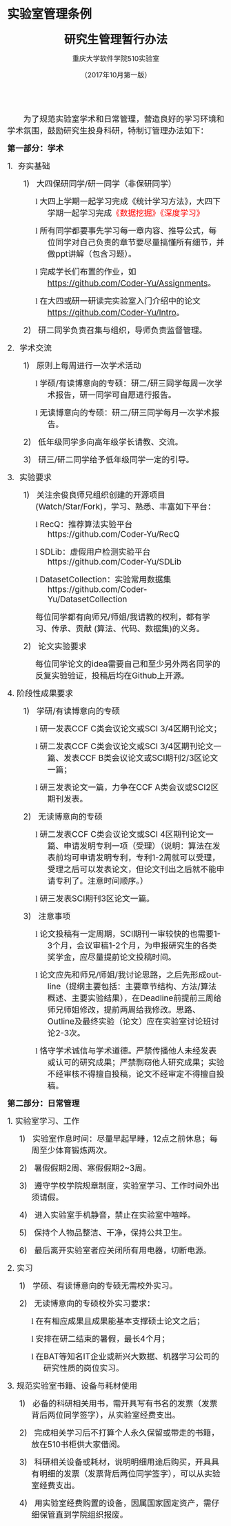 # 实验室管理条例

<html>

<head>
<meta http-equiv=Content-Type content="text/html; charset=gb2312">

</head>

<body lang=ZH-CN link="#0563C1" vlink="#954F72" style='text-justify-trim:punctuation'>

<div class=WordSection1 style='layout-grid:15.6pt'>

<p class=MsoNormal align=center style='text-align:center'><b><span
style='font-size:20.0pt;font-family:黑体'>研究生管理暂行办法</span></b></p>

<p class=MsoNormal align=center style='text-align:center'><span
style='font-size:12.0pt;font-family:宋体'>重庆大学软件学院</span><span lang=EN-US
style='font-size:12.0pt'>510</span><span style='font-size:12.0pt;font-family:
宋体'>实验室</span></p>

<p class=MsoNormal align=center style='text-align:center'><span
style='font-size:12.0pt;font-family:宋体'>（</span><span lang=EN-US
style='font-size:12.0pt'>2017</span><span style='font-size:12.0pt;font-family:
宋体'>年</span><span lang=EN-US style='font-size:12.0pt'>10</span><span
style='font-size:12.0pt;font-family:宋体'>月第一版）</span></p>

<p class=MsoNormal><span lang=EN-US>&nbsp;</span></p>

<p class=MsoNormal><span lang=EN-US>&nbsp;</span></p>

<p class=MsoNormal style='text-indent:28.0pt'><span style='font-size:14.0pt;
font-family:宋体'>为了规范实验室学术和日常管理，营造良好的学习环境和学术氛围，鼓励研究生投身科研，特制订管理办法如下：</span></p>

<p class=MsoNormal><b><span style='font-size:14.0pt;font-family:宋体'>第一部分：学术</span></b></p>

<p class=MsoListParagraph style='margin-left:18.0pt;text-indent:-18.0pt'><span
lang=EN-US style='font-size:14.0pt'>1.<span style='font:7.0pt "Times New Roman"'>&nbsp;&nbsp;&nbsp;&nbsp;
</span></span><span style='font-size:14.0pt;font-family:宋体'>夯实基础</span></p>

<p class=MsoListParagraph style='margin-left:49.0pt;text-indent:-21.0pt'><span
lang=EN-US style='font-size:14.0pt'>1)<span style='font:7.0pt "Times New Roman"'>&nbsp;&nbsp;&nbsp;&nbsp;&nbsp;&nbsp;
</span></span><span style='font-size:14.0pt;font-family:宋体'>大四保研同学</span><span
lang=EN-US style='font-size:14.0pt'>/</span><span style='font-size:14.0pt;
font-family:宋体'>研一同学（非保研同学）</span></p>

<p class=MsoListParagraph style='margin-left:70.0pt;text-indent:-21.0pt'><span
lang=EN-US style='font-size:14.0pt;font-family:Wingdings'>l<span
style='font:7.0pt "Times New Roman"'>&nbsp; </span></span><span
style='font-size:14.0pt;font-family:宋体'>大四上学期一起学习完成《统计学习方法》，大四下学期一起学习完成<span
style='color:red'>《数据挖掘》《深度学习》</span></span></p>

<p class=MsoListParagraph style='margin-left:70.0pt;text-indent:-21.0pt'><span
lang=EN-US style='font-size:14.0pt;font-family:Wingdings'>l<span
style='font:7.0pt "Times New Roman"'>&nbsp; </span></span><span
style='font-size:14.0pt;font-family:宋体'>所有同学都要事先学习每一章内容、推导公式，每位同学对自己负责的章节要尽量搞懂所有细节，并做</span><span
lang=EN-US style='font-size:14.0pt'>ppt</span><span style='font-size:14.0pt;
font-family:宋体'>讲解（包含习题）。</span></p>

<p class=MsoListParagraph style='margin-left:70.0pt;text-indent:-21.0pt'><span
lang=EN-US style='font-size:14.0pt;font-family:Wingdings'>l<span
style='font:7.0pt "Times New Roman"'>&nbsp; </span></span><span
style='font-size:14.0pt;font-family:宋体'>完成学长们布置的作业，如</span><span lang=EN-US><a
href="https://github.com/Coder-Yu/Assignments"><span style='font-size:14.0pt'>https://github.com/Coder-Yu/Assignments</span></a></span><span
style='font-size:14.0pt;font-family:宋体'>。</span></p>

<p class=MsoListParagraph style='margin-left:70.0pt;text-indent:-21.0pt'><span
lang=EN-US style='font-size:14.0pt;font-family:Wingdings'>l<span
style='font:7.0pt "Times New Roman"'>&nbsp; </span></span><span
style='font-size:14.0pt;font-family:宋体'>在大四或研一研读完实验室入门介绍中的论文</span><span
lang=EN-US><a href="https://github.com/Coder-Yu/Intro"><span style='font-size:
14.0pt'>https://github.com/Coder-Yu/Intro</span></a></span><span
style='font-size:14.0pt;font-family:宋体'>。</span></p>

<p class=MsoListParagraph style='margin-left:49.0pt;text-indent:-21.0pt'><span
lang=EN-US style='font-size:14.0pt'>2)<span style='font:7.0pt "Times New Roman"'>&nbsp;&nbsp;&nbsp;&nbsp;&nbsp;&nbsp;
</span></span><span style='font-size:14.0pt;font-family:宋体'>研二同学负责召集与组织，导师负责监督管理。</span></p>

<p class=MsoListParagraph style='margin-left:18.0pt;text-indent:-18.0pt'><span
lang=EN-US style='font-size:14.0pt'>2.<span style='font:7.0pt "Times New Roman"'>&nbsp;&nbsp;&nbsp;&nbsp;
</span></span><span style='font-size:14.0pt;font-family:宋体'>学术交流</span></p>

<p class=MsoListParagraph style='margin-left:49.0pt;text-indent:-21.0pt'><span
lang=EN-US style='font-size:14.0pt'>1)<span style='font:7.0pt "Times New Roman"'>&nbsp;&nbsp;&nbsp;&nbsp;&nbsp;&nbsp;
</span></span><span style='font-size:14.0pt;font-family:宋体'>原则上每周进行一次学术活动</span></p>

<p class=MsoListParagraph style='margin-left:70.0pt;text-indent:-21.0pt'><span
lang=EN-US style='font-size:14.0pt;font-family:Wingdings'>l<span
style='font:7.0pt "Times New Roman"'>&nbsp; </span></span><span
style='font-size:14.0pt;font-family:宋体'>学硕</span><span lang=EN-US
style='font-size:14.0pt'>/</span><span style='font-size:14.0pt;font-family:
宋体'>有读博意向的专硕：研二</span><span lang=EN-US style='font-size:14.0pt'>/</span><span
style='font-size:14.0pt;font-family:宋体'>研三同学每周一次学术报告，研一同学可自愿进行报告。</span></p>

<p class=MsoListParagraph style='margin-left:70.0pt;text-indent:-21.0pt'><span
lang=EN-US style='font-size:14.0pt;font-family:Wingdings'>l<span
style='font:7.0pt "Times New Roman"'>&nbsp; </span></span><span
style='font-size:14.0pt;font-family:宋体'>无读博意向的专硕：研二</span><span lang=EN-US
style='font-size:14.0pt'>/</span><span style='font-size:14.0pt;font-family:
宋体'>研三同学每月一次学术报告。</span></p>

<p class=MsoListParagraph style='margin-left:49.0pt;text-indent:-21.0pt'><span
lang=EN-US style='font-size:14.0pt'>2)<span style='font:7.0pt "Times New Roman"'>&nbsp;&nbsp;&nbsp;&nbsp;&nbsp;&nbsp;
</span></span><span style='font-size:14.0pt;font-family:宋体'>低年级同学多向高年级学长请教、交流。</span></p>

<p class=MsoListParagraph style='margin-left:49.0pt;text-indent:-21.0pt'><span
lang=EN-US style='font-size:14.0pt'>3)<span style='font:7.0pt "Times New Roman"'>&nbsp;&nbsp;&nbsp;&nbsp;&nbsp;&nbsp;
</span></span><span style='font-size:14.0pt;font-family:宋体'>研三</span><span
lang=EN-US style='font-size:14.0pt'>/</span><span style='font-size:14.0pt;
font-family:宋体'>研二同学给予低年级同学一定的引导。</span></p>

<p class=MsoListParagraph style='margin-left:18.0pt;text-indent:-18.0pt'><span
lang=EN-US style='font-size:14.0pt'>3.<span style='font:7.0pt "Times New Roman"'>&nbsp;&nbsp;&nbsp;&nbsp;
</span></span><span style='font-size:14.0pt;font-family:宋体'>实验要求</span></p>

<p class=MsoListParagraph style='margin-left:49.0pt;text-indent:-21.0pt'><span
lang=EN-US style='font-size:14.0pt'>1)<span style='font:7.0pt "Times New Roman"'>&nbsp;&nbsp;&nbsp;&nbsp;&nbsp;&nbsp;
</span></span><span style='font-size:14.0pt;font-family:宋体'>关注余俊良师兄组织创建的开源项目</span><span
lang=EN-US style='font-size:14.0pt'>(Watch/Star/Fork)</span><span
style='font-size:14.0pt;font-family:宋体'>，学习、熟悉、丰富如下平台：</span></p>

<p class=MsoListParagraph style='margin-left:70.05pt;text-indent:-21.0pt'><span
lang=EN-US style='font-size:14.0pt;font-family:Wingdings'>l<span
style='font:7.0pt "Times New Roman"'>&nbsp; </span></span><span lang=EN-US
style='font-size:14.0pt'>RecQ</span><span style='font-size:14.0pt;font-family:
宋体'>：推荐算法实验平台</span><span lang=EN-US style='font-size:14.0pt'>https://github.com/Coder-Yu/RecQ</span></p>

<p class=MsoListParagraph style='margin-left:70.05pt;text-indent:-21.0pt'><span
lang=EN-US style='font-size:14.0pt;font-family:Wingdings'>l<span
style='font:7.0pt "Times New Roman"'>&nbsp; </span></span><span lang=EN-US
style='font-size:14.0pt'>SDLib</span><span style='font-size:14.0pt;font-family:
宋体'>：虚假用户检测实验平台</span><span lang=EN-US style='font-size:14.0pt'>https://github.com/Coder-Yu/SDLib</span></p>

<p class=MsoListParagraph align=left style='margin-left:70.05pt;text-align:
left;text-indent:-21.0pt'><span lang=EN-US style='font-size:14.0pt;font-family:
Wingdings'>l<span style='font:7.0pt "Times New Roman"'>&nbsp; </span></span><span
lang=EN-US style='font-size:14.0pt'>DatasetCollection</span><span
style='font-size:14.0pt;font-family:宋体'>：实验常用数据集</span><span lang=EN-US
style='font-size:14.0pt'>https://github.com/Coder-Yu/DatasetCollection</span></p>

<p class=MsoNormal style='margin-left:49.05pt'><span style='font-size:14.0pt;
font-family:宋体'>每位同学都有向师兄</span><span lang=EN-US style='font-size:14.0pt'>/</span><span
style='font-size:14.0pt;font-family:宋体'>师姐</span><span lang=EN-US
style='font-size:14.0pt'>/</span><span style='font-size:14.0pt;font-family:
宋体'>我请教的权利，都有学习、传承、贡献</span><span lang=EN-US style='font-size:14.0pt'> (</span><span
style='font-size:14.0pt;font-family:宋体'>算法、代码、数据集</span><span lang=EN-US
style='font-size:14.0pt'>)</span><span style='font-size:14.0pt;font-family:
宋体'>的义务。</span><span lang=EN-US style='font-size:14.0pt'>&nbsp;&nbsp;&nbsp;&nbsp; </span></p>

<p class=MsoListParagraph style='margin-left:49.0pt;text-indent:-21.0pt'><span
lang=EN-US style='font-size:14.0pt'>2)<span style='font:7.0pt "Times New Roman"'>&nbsp;&nbsp;&nbsp;&nbsp;&nbsp;&nbsp;
</span></span><span style='font-size:14.0pt;font-family:宋体'>论文实验要求</span></p>

<p class=MsoListParagraph style='margin-left:49.0pt;text-indent:0cm'><span
style='font-size:14.0pt;font-family:宋体'>每位同学论文的</span><span lang=EN-US
style='font-size:14.0pt'>idea</span><span style='font-size:14.0pt;font-family:
宋体'>需要自己和至少另外两名同学的反复实验验证，投稿后均在</span><span lang=EN-US style='font-size:14.0pt'>Github</span><span
style='font-size:14.0pt;font-family:宋体'>上开源。</span></p>

<p class=MsoNormal><span lang=EN-US style='font-size:14.0pt'>4. </span><span
style='font-size:14.0pt;font-family:宋体'>阶段性成果要求</span></p>

<p class=MsoListParagraph style='margin-left:49.0pt;text-indent:-21.0pt'><span
lang=EN-US style='font-size:14.0pt'>1)<span style='font:7.0pt "Times New Roman"'>&nbsp;&nbsp;&nbsp;&nbsp;&nbsp;&nbsp;
</span></span><span style='font-size:14.0pt;font-family:宋体'>学研</span><span
lang=EN-US style='font-size:14.0pt'>/</span><span style='font-size:14.0pt;
font-family:宋体'>有读博意向的专硕</span></p>

<p class=MsoListParagraph style='margin-left:70.0pt;text-indent:-21.0pt'><span
lang=EN-US style='font-size:14.0pt;font-family:Wingdings'>l<span
style='font:7.0pt "Times New Roman"'>&nbsp; </span></span><span
style='font-size:14.0pt;font-family:宋体'>研一发表</span><span lang=EN-US
style='font-size:14.0pt'>CCF C</span><span style='font-size:14.0pt;font-family:
宋体'>类会议论文或</span><span lang=EN-US style='font-size:14.0pt'>SCI 3/4</span><span
style='font-size:14.0pt;font-family:宋体'>区期刊论文；</span></p>

<p class=MsoListParagraph style='margin-left:70.0pt;text-indent:-21.0pt'><span
lang=EN-US style='font-size:14.0pt;font-family:Wingdings'>l<span
style='font:7.0pt "Times New Roman"'>&nbsp; </span></span><span
style='font-size:14.0pt;font-family:宋体'>研二发表</span><span lang=EN-US
style='font-size:14.0pt'>CCF C</span><span style='font-size:14.0pt;font-family:
宋体'>类会议论文或</span><span lang=EN-US style='font-size:14.0pt'>SCI 3/4</span><span
style='font-size:14.0pt;font-family:宋体'>区期刊论文一篇、发表</span><span lang=EN-US
style='font-size:14.0pt'>CCF B</span><span style='font-size:14.0pt;font-family:
宋体'>类会议论文或</span><span lang=EN-US style='font-size:14.0pt'>SCI</span><span
style='font-size:14.0pt;font-family:宋体'>期刊</span><span lang=EN-US
style='font-size:14.0pt'>2/3</span><span style='font-size:14.0pt;font-family:
宋体'>区论文一篇；</span></p>

<p class=MsoListParagraph style='margin-left:70.0pt;text-indent:-21.0pt'><span
lang=EN-US style='font-size:14.0pt;font-family:Wingdings'>l<span
style='font:7.0pt "Times New Roman"'>&nbsp; </span></span><span
style='font-size:14.0pt;font-family:宋体'>研三发表论文一篇，力争在</span><span lang=EN-US
style='font-size:14.0pt'>CCF A</span><span style='font-size:14.0pt;font-family:
宋体'>类会议或</span><span lang=EN-US style='font-size:14.0pt'>SCI2</span><span
style='font-size:14.0pt;font-family:宋体'>区期刊发表。</span></p>

<p class=MsoListParagraph style='margin-left:49.0pt;text-indent:-21.0pt'><span
lang=EN-US style='font-size:14.0pt'>2)<span style='font:7.0pt "Times New Roman"'>&nbsp;&nbsp;&nbsp;&nbsp;&nbsp;&nbsp;
</span></span><span style='font-size:14.0pt;font-family:宋体'>无读博意向的专硕</span></p>

<p class=MsoListParagraph style='margin-left:70.0pt;text-indent:-21.0pt'><span
lang=EN-US style='font-size:14.0pt;font-family:Wingdings'>l<span
style='font:7.0pt "Times New Roman"'>&nbsp; </span></span><span
style='font-size:14.0pt;font-family:宋体'>研二发表</span><span lang=EN-US
style='font-size:14.0pt'>CCF C</span><span style='font-size:14.0pt;font-family:
宋体'>类会议论文或</span><span lang=EN-US style='font-size:14.0pt'>SCI 4</span><span
style='font-size:14.0pt;font-family:宋体'>区期刊论文一篇、申请发明专利一项（受理）（说明：算法在发表前均可申请发明专利，专利</span><span
lang=EN-US style='font-size:14.0pt'>1-2</span><span style='font-size:14.0pt;
font-family:宋体'>周就可以受理，受理之后可以发表论文，但论文刊出之后就不能申请专利了。注意时间顺序。）</span></p>

<p class=MsoListParagraph style='margin-left:70.0pt;text-indent:-21.0pt'><span
lang=EN-US style='font-size:14.0pt;font-family:Wingdings'>l<span
style='font:7.0pt "Times New Roman"'>&nbsp; </span></span><span
style='font-size:14.0pt;font-family:宋体'>研三发表</span><span lang=EN-US
style='font-size:14.0pt'>SCI</span><span style='font-size:14.0pt;font-family:
宋体'>期刊</span><span lang=EN-US style='font-size:14.0pt'>3</span><span
style='font-size:14.0pt;font-family:宋体'>区论文一篇。</span></p>

<p class=MsoListParagraph style='margin-left:49.0pt;text-indent:-21.0pt'><span
lang=EN-US style='font-size:14.0pt'>3)<span style='font:7.0pt "Times New Roman"'>&nbsp;&nbsp;&nbsp;&nbsp;&nbsp;&nbsp;
</span></span><span style='font-size:14.0pt;font-family:宋体'>注意事项</span></p>

<p class=MsoListParagraph style='margin-left:70.0pt;text-indent:-21.0pt'><span
lang=EN-US style='font-size:14.0pt;font-family:Wingdings'>l<span
style='font:7.0pt "Times New Roman"'>&nbsp; </span></span><span
style='font-size:14.0pt;font-family:宋体'>论文投稿有一定周期，</span><span lang=EN-US
style='font-size:14.0pt'>SCI</span><span style='font-size:14.0pt;font-family:
宋体'>期刊一审较快的也需要</span><span lang=EN-US style='font-size:14.0pt'>1-3</span><span
style='font-size:14.0pt;font-family:宋体'>个月，会议审稿</span><span lang=EN-US
style='font-size:14.0pt'>1-2</span><span style='font-size:14.0pt;font-family:
宋体'>个月，为申报研究生的各类奖学金，应尽量提前论文投稿时间。</span></p>

<p class=MsoListParagraph style='margin-left:70.0pt;text-indent:-21.0pt'><span
lang=EN-US style='font-size:14.0pt;font-family:Wingdings'>l<span
style='font:7.0pt "Times New Roman"'>&nbsp; </span></span><span
style='font-size:14.0pt;font-family:宋体'>论文应先和师兄</span><span lang=EN-US
style='font-size:14.0pt'>/</span><span style='font-size:14.0pt;font-family:
宋体'>师姐</span><span lang=EN-US style='font-size:14.0pt'>/</span><span
style='font-size:14.0pt;font-family:宋体'>我讨论思路，之后先形成</span><span lang=EN-US
style='font-size:14.0pt'>outline</span><span style='font-size:14.0pt;
font-family:宋体'>（提纲主要包括：主要章节结构、方法</span><span lang=EN-US style='font-size:14.0pt'>/</span><span
style='font-size:14.0pt;font-family:宋体'>算法概述、主要实验结果），在</span><span lang=EN-US
style='font-size:14.0pt'>Deadline</span><span style='font-size:14.0pt;
font-family:宋体'>前提前三周给师兄师姐修改，提前两周给我修改。思路、</span><span lang=EN-US
style='font-size:14.0pt'>Outline</span><span style='font-size:14.0pt;
font-family:宋体'>及最终实验（论文）应在实验室讨论班讨论</span><span lang=EN-US style='font-size:
14.0pt'>2-3</span><span style='font-size:14.0pt;font-family:宋体'>次。</span></p>

<p class=MsoListParagraph style='margin-left:70.0pt;text-indent:-21.0pt'><span
lang=EN-US style='font-size:14.0pt;font-family:Wingdings'>l<span
style='font:7.0pt "Times New Roman"'>&nbsp; </span></span><span
style='font-size:14.0pt;font-family:宋体'>恪守学术诚信与学术道德。严禁传播他人未经发表或认可的研究成果；严禁剽窃他人研究成果；实验不经审核不得擅自投稿，论文不经审定不得擅自投稿。</span></p>

<p class=MsoNormal><b><span style='font-size:14.0pt;font-family:宋体'>第二部分：日常管理</span></b><b><span
lang=EN-US style='font-size:14.0pt'>&nbsp; </span></b></p>

<p class=MsoNormal><span lang=EN-US style='font-size:14.0pt'>1. </span><span
style='font-size:14.0pt;font-family:宋体'>实验室学习、工作</span></p>

<p class=MsoListParagraph style='margin-left:42.0pt;text-indent:-21.0pt'><span
lang=EN-US style='font-size:14.0pt'>1)<span style='font:7.0pt "Times New Roman"'>&nbsp;&nbsp;&nbsp;&nbsp;&nbsp;&nbsp;
</span></span><span style='font-size:14.0pt;font-family:宋体'>实验室作息时间：尽量早起早睡，</span><span
lang=EN-US style='font-size:14.0pt'>12</span><span style='font-size:14.0pt;
font-family:宋体'>点之前休息；每周至少体育锻炼两次。</span></p>

<p class=MsoListParagraph style='margin-left:42.0pt;text-indent:-21.0pt'><span
lang=EN-US style='font-size:14.0pt'>2)<span style='font:7.0pt "Times New Roman"'>&nbsp;&nbsp;&nbsp;&nbsp;&nbsp;&nbsp;
</span></span><span style='font-size:14.0pt;font-family:宋体'>暑假假期</span><span
lang=EN-US style='font-size:14.0pt'>2</span><span style='font-size:14.0pt;
font-family:宋体'>周、寒假假期</span><span lang=EN-US style='font-size:14.0pt'>2~3</span><span
style='font-size:14.0pt;font-family:宋体'>周。</span></p>

<p class=MsoListParagraph style='margin-left:42.0pt;text-indent:-21.0pt'><span
lang=EN-US style='font-size:14.0pt'>3)<span style='font:7.0pt "Times New Roman"'>&nbsp;&nbsp;&nbsp;&nbsp;&nbsp;&nbsp;
</span></span><span style='font-size:14.0pt;font-family:宋体'>遵守学校学院规章制度，实验室学习、工作时间外出须请假。</span></p>

<p class=MsoListParagraph style='margin-left:42.0pt;text-indent:-21.0pt'><span
lang=EN-US style='font-size:14.0pt'>4)<span style='font:7.0pt "Times New Roman"'>&nbsp;&nbsp;&nbsp;&nbsp;&nbsp;&nbsp;
</span></span><span style='font-size:14.0pt;font-family:宋体'>进入实验室手机静音，禁止在实验室中喧哗。</span></p>

<p class=MsoListParagraph style='margin-left:42.0pt;text-indent:-21.0pt'><span
lang=EN-US style='font-size:14.0pt'>5)<span style='font:7.0pt "Times New Roman"'>&nbsp;&nbsp;&nbsp;&nbsp;&nbsp;&nbsp;
</span></span><span style='font-size:14.0pt;font-family:宋体'>保持个人物品整洁、干净，保持公共卫生。</span></p>

<p class=MsoListParagraph style='margin-left:42.0pt;text-indent:-21.0pt'><span
lang=EN-US style='font-size:14.0pt'>6)<span style='font:7.0pt "Times New Roman"'>&nbsp;&nbsp;&nbsp;&nbsp;&nbsp;&nbsp;
</span></span><span style='font-size:14.0pt;font-family:宋体'>最后离开实验室者应关闭所有用电器，切断电源。</span></p>

<p class=MsoNormal><span lang=EN-US style='font-size:14.0pt'>2. </span><span
style='font-size:14.0pt;font-family:宋体'>实习</span></p>

<p class=MsoListParagraph style='margin-left:42.0pt;text-indent:-21.0pt'><span
lang=EN-US style='font-size:14.0pt'>1)<span style='font:7.0pt "Times New Roman"'>&nbsp;&nbsp;&nbsp;&nbsp;&nbsp;&nbsp;
</span></span><span style='font-size:14.0pt;font-family:宋体'>学硕、有读博意向的专硕无需校外实习。</span></p>

<p class=MsoListParagraph style='margin-left:42.0pt;text-indent:-21.0pt'><span
lang=EN-US style='font-size:14.0pt'>2)<span style='font:7.0pt "Times New Roman"'>&nbsp;&nbsp;&nbsp;&nbsp;&nbsp;&nbsp;
</span></span><span style='font-size:14.0pt;font-family:宋体'>无读博意向的专硕校外实习要求：</span></p>

<p class=MsoListParagraph style='margin-left:63.0pt;text-indent:-21.0pt'><span
lang=EN-US style='font-size:14.0pt;font-family:Wingdings'>l<span
style='font:7.0pt "Times New Roman"'>&nbsp; </span></span><span
style='font-size:14.0pt;font-family:宋体'>在有相应成果且成果能基本支撑硕士论文之后；</span></p>

<p class=MsoListParagraph style='margin-left:63.0pt;text-indent:-21.0pt'><span
lang=EN-US style='font-size:14.0pt;font-family:Wingdings'>l<span
style='font:7.0pt "Times New Roman"'>&nbsp; </span></span><span
style='font-size:14.0pt;font-family:宋体'>安排在研二结束的暑假，最长</span><span lang=EN-US
style='font-size:14.0pt'>4</span><span style='font-size:14.0pt;font-family:
宋体'>个月；</span></p>

<p class=MsoListParagraph style='margin-left:63.0pt;text-indent:-21.0pt'><span
lang=EN-US style='font-size:14.0pt;font-family:Wingdings'>l<span
style='font:7.0pt "Times New Roman"'>&nbsp; </span></span><span
style='font-size:14.0pt;font-family:宋体'>在</span><span lang=EN-US
style='font-size:14.0pt'>BAT</span><span style='font-size:14.0pt;font-family:
宋体'>等知名</span><span lang=EN-US style='font-size:14.0pt'>IT</span><span
style='font-size:14.0pt;font-family:宋体'>企业或新兴大数据、机器学习公司的研究性质的岗位实习。</span></p>

<p class=MsoNormal><span lang=EN-US style='font-size:14.0pt'>3. </span><span
style='font-size:14.0pt;font-family:宋体'>规范实验室书籍、设备与耗材使用</span></p>

<p class=MsoListParagraph style='margin-left:42.0pt;text-indent:-21.0pt'><span
lang=EN-US style='font-size:14.0pt'>1)<span style='font:7.0pt "Times New Roman"'>&nbsp;&nbsp;&nbsp;&nbsp;&nbsp;&nbsp;
</span></span><span style='font-size:14.0pt;font-family:宋体'>必备的科研相关用书，需开具写有书名的发票（发票背后两位同学签字），从实验室经费支出。</span></p>

<p class=MsoListParagraph style='margin-left:42.0pt;text-indent:-21.0pt'><span
lang=EN-US style='font-size:14.0pt'>2)<span style='font:7.0pt "Times New Roman"'>&nbsp;&nbsp;&nbsp;&nbsp;&nbsp;&nbsp;
</span></span><span style='font-size:14.0pt;font-family:宋体'>完成相关学习后不打算个人永久保留或带走的书籍，放在</span><span
lang=EN-US style='font-size:14.0pt'>510</span><span style='font-size:14.0pt;
font-family:宋体'>书柜供大家借阅。</span></p>

<p class=MsoListParagraph style='margin-left:42.0pt;text-indent:-21.0pt'><span
lang=EN-US style='font-size:14.0pt'>3)<span style='font:7.0pt "Times New Roman"'>&nbsp;&nbsp;&nbsp;&nbsp;&nbsp;&nbsp;
</span></span><span style='font-size:14.0pt;font-family:宋体'>科研相关设备或耗材，说明明细用途后购买，开具具有明细的发票（发票背后两位同学签字），可以从实验室经费支出。</span></p>

<p class=MsoListParagraph style='margin-left:42.0pt;text-indent:-21.0pt'><span
lang=EN-US style='font-size:14.0pt'>4)<span style='font:7.0pt "Times New Roman"'>&nbsp;&nbsp;&nbsp;&nbsp;&nbsp;&nbsp;
</span></span><span style='font-size:14.0pt;font-family:宋体'>用实验室经费购置的设备，因属国家固定资产，需仔细保管直到学院组织报废。</span></p>

</div>

</body>

</html>
